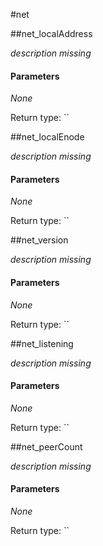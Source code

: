 #net

##net\_localAddress

_description missing_ 

#### **Parameters**

_None_

Return type: ``

##net\_localEnode

_description missing_ 

#### **Parameters**

_None_

Return type: ``

##net\_version

_description missing_ 

#### **Parameters**

_None_

Return type: ``

##net\_listening

_description missing_ 

#### **Parameters**

_None_

Return type: ``

##net\_peerCount

_description missing_ 

#### **Parameters**

_None_

Return type: ``

